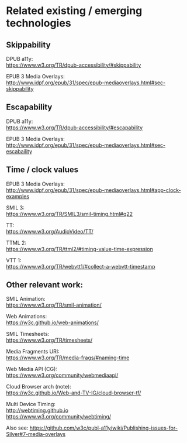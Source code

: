 # Related existing / emerging technologies

## Skippability

DPUB a11y:  
https://www.w3.org/TR/dpub-accessibility/#skippability

EPUB 3 Media Overlays:  
http://www.idpf.org/epub/31/spec/epub-mediaoverlays.html#sec-skippability

## Escapability

DPUB a11y:  
https://www.w3.org/TR/dpub-accessibility/#escapability

EPUB 3 Media Overlays:  
http://www.idpf.org/epub/31/spec/epub-mediaoverlays.html#sec-escabaility

## Time / clock values

EPUB 3 Media Overlays:  
http://www.idpf.org/epub/31/spec/epub-mediaoverlays.html#app-clock-examples

SMIL 3:  
https://www.w3.org/TR/SMIL3/smil-timing.html#q22

TT:  
https://www.w3.org/AudioVideo/TT/  

TTML 2:  
https://www.w3.org/TR/ttml2/#timing-value-time-expression

VTT 1:  
https://www.w3.org/TR/webvtt1/#collect-a-webvtt-timestamp

## Other relevant work:

SMIL Animation:  
https://www.w3.org/TR/smil-animation/

Web Animations:  
https://w3c.github.io/web-animations/

SMIL Timesheets:  
https://www.w3.org/TR/timesheets/

Media Fragments URI:  
https://www.w3.org/TR/media-frags/#naming-time  

Web Media API (CG):  
https://www.w3.org/community/webmediaapi/  

Cloud Browser arch (note):  
https://w3c.github.io/Web-and-TV-IG/cloud-browser-tf/  

Multi Device Timing:  
http://webtiming.github.io  
https://www.w3.org/community/webtiming/  

Also see: https://github.com/w3c/publ-a11y/wiki/Publishing-issues-for-Silver#7-media-overlays
